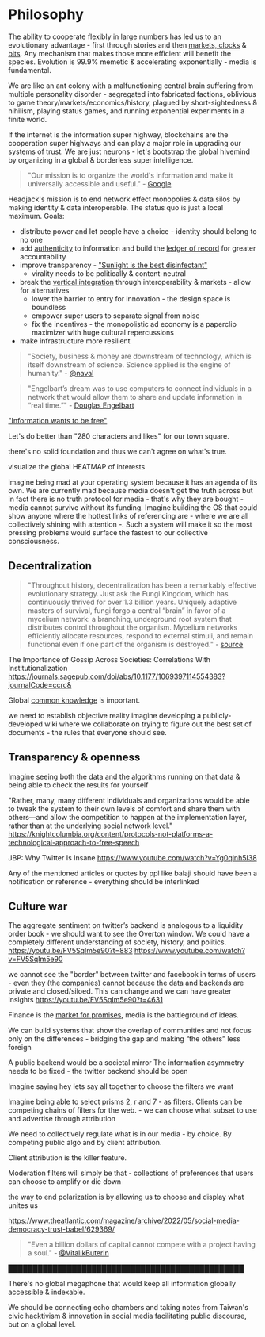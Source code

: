 # Philosophy

The ability to cooperate flexibly in large numbers has led us to an evolutionary advantage - first through stories and then [markets, clocks](https://www.ribbonfarm.com/2019/02/28/markets-are-eating-the-world/
) & [bits](https://a16z.com/2011/08/20/why-software-is-eating-the-world/). Any mechanism that makes those more efficient will benefit the species. Evolution is 99.9% memetic & accelerating exponentially - media is fundamental.

<!-- (borrowed from [Sreeram Kannan](https://youtu.be/DikrWN39Hts?t=106)) -->


We are like an ant colony with a malfunctioning central brain suffering from multiple personality disorder - segregated into fabricated factions, oblivious to game theory/markets/economics/history, plagued by short-sightedness & nihilism, playing status games, and running exponential experiments in a finite world.



If the internet is the information super highway, blockchains are the cooperation super highways and can play a major role in upgrading our systems of trust. We are just neurons - let's bootstrap the global hivemind by organizing in a global & borderless super intelligence.





> "Our mission is to organize the world's information and make it universally accessible and useful." - [Google](https://about.google/)

Headjack's mission is to end network effect monopolies & data silos by making identity & data interoperable. The status quo is just a local maximum. Goals:

- distribute power and let people have a choice - identity should belong to no one
- add [authenticity](authenticity.md) to information and build the [ledger of record](https://twitter.com/balajis/status/1459140902144729088) for greater accountability
- improve transparency - ["Sunlight is the best disinfectant"](https://en.wiktionary.org/wiki/sunlight_is_the_best_disinfectant)
    - virality needs to be politically & content-neutral
- break the [vertical integration](problems.md#vertical-integration-vs-specialization--competition) through interoperability & markets - allow for alternatives
    - lower the barrier to entry for innovation - the design space is boundless
    - empower super users to separate signal from noise
    - fix the incentives - the monopolistic ad economy is a paperclip maximizer with huge cultural repercussions
- make infrastructure more resilient






> "Society, business & money are downstream of technology, which is itself downstream of science. Science applied is the engine of humanity." - [@naval](https://twitter.com/naval/status/790443306886926337)







> "Engelbart’s dream was to use computers to connect individuals in a network that would allow them to share and update information in “real time.”" - [Douglas Engelbart](https://www.britannica.com/biography/Douglas-Engelbart)

["Information wants to be free"](https://en.wikipedia.org/wiki/Information_wants_to_be_free)






Let's do better than "280 characters and likes" for our town square.








there's no solid foundation and thus we can't agree on what's true.




visualize the global HEATMAP of interests








imagine being mad at your operating system because it has an agenda of its own. We are currently mad because media doesn't get the truth across but in fact there is no truth protocol for media - that's why they are bought - media cannot survive without its funding. Imagine building the OS that could show anyone where the hottest links of referencing are - where we are all collectively shining with attention -. Such a system will make it so the most pressing problems would surface the fastest to our collective consciousness.






## Decentralization

> "Throughout history, decentralization has been a remarkably effective evolutionary strategy. Just ask the Fungi Kingdom, which has continuously thrived for over 1.3 billion years. Uniquely adaptive masters of survival, fungi forgo a central “brain” in favor of a mycelium network: a branching, underground root system that distributes control throughout the organism. Mycelium networks efficiently allocate resources, respond to external stimuli, and remain functional even if one part of the organism is destroyed." - [source](https://guide.getzion.com/inspiration-for-zion)

The Importance of Gossip Across Societies: Correlations With Institutionalization
https://journals.sagepub.com/doi/abs/10.1177/1069397114554383?journalCode=ccrc&

Global [common knowledge](https://en.wikipedia.org/wiki/Common_knowledge_(logic)) is important.


we need to establish objective reality
imagine developing a publicly-developed wiki where we collaborate on trying to figure out the best set of documents - the rules that everyone should see.

## Transparency & openness

Imagine seeing both the data and the algorithms running on that data & being able to check the results for yourself





<!-- 
> "If someone has the fight in them, I think a great step would be to start documenting the power structure. Build a GitHub repo of all the laws. Discover who wrote which part of each bill. Track the financial relationships and flow of money. Build a Wikipedia to document our oligarchs. Reverse engineer their schedules. Trace their lineage. Document the behaviors in real time, do not let the regime continue to hide."
https://geohot.github.io/blog/jekyll/update/2021/12/18/the-fourth-estate.html
 -->





"Rather, many, many different individuals and organizations would be able to tweak the system to their own levels of comfort and share them with others—and allow the competition to happen at the implementation layer, rather than at the underlying social network level."
https://knightcolumbia.org/content/protocols-not-platforms-a-technological-approach-to-free-speech









JBP: Why Twitter Is Insane
https://www.youtube.com/watch?v=Yg0qlnh5I38







Any of the mentioned articles or quotes by ppl like balaji should have been a notification or reference - everything should be interlinked








## Culture war




The aggregate sentiment on twitter’s backend is analogous to a liquidity order book - we should want to see the Overton window.
We could have a completely different understanding of society, history, and politics.
https://youtu.be/FV5SqIm5e90?t=883
https://www.youtube.com/watch?v=FV5SqIm5e90


we cannot see the "border" between twitter and facebook in terms of users - even they (the companies) cannot because the data and backends are private and closed/siloed. This can change and we can have greater insights
https://youtu.be/FV5SqIm5e90?t=4631

Finance is the [market for promises](https://anthonyleezhang.substack.com/p/the-market-for-promises), media is the battleground of ideas.

We can build systems that show the overlap of communities and not focus only on the differences - bridging the gap and making “the others” less foreign





A public backend would be a societal mirror
The information asymmetry needs to be fixed - the twitter backend should be open


Imagine saying hey lets say all together to choose the filters we want

Imagine being able to select prisms 2, r and 7 - as filters. Clients can be competing chains of filters for the web. - we can choose what subset to use and advertise through attribution

We need to collectively regulate what is in our media - by choice. By competing public algo and by client attribution.

Client attribution is the killer feature.




Moderation filters will simply be that - collections of preferences that users can choose to amplify or die down

the way to end polarization is by allowing us to choose and display what unites us







https://www.theatlantic.com/magazine/archive/2022/05/social-media-democracy-trust-babel/629369/



> "Even a billion dollars of capital cannot compete with a project having a soul." - [@VitalikButerin](https://vitalik.ca/general/2020/12/28/endnotes.html)





████████████████████████████████████████████████

There's no global megaphone that would keep all information globally accessible & indexable.


We should be connecting echo chambers and taking notes from Taiwan's civic hacktivism & innovation in social media facilitating public discourse, but on a global level.
